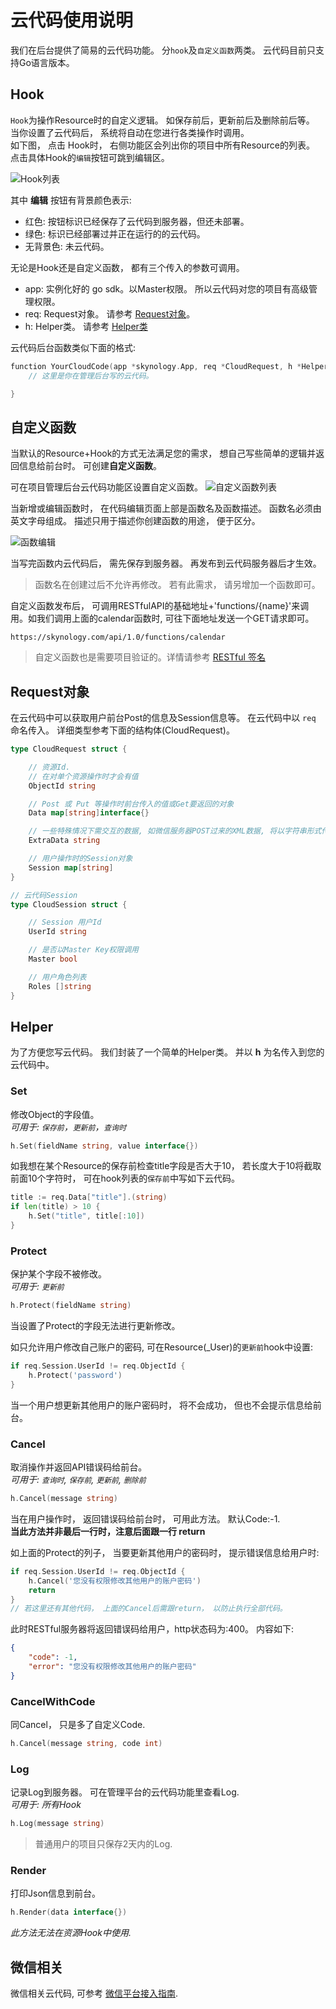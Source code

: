 # 云代码使用说明
我们在后台提供了简易的云代码功能。 分`hook`及`自定义函数`两类。 云代码目前只支持Go语言版本。

## Hook
`Hook`为操作Resource时的自定义逻辑。 如保存前后，更新前后及删除前后等。 当你设置了云代码后， 系统将自动在您进行各类操作时调用。   
如下图， 点击 Hook时， 右侧功能区会列出你的项目中所有Resource的列表。 点击具体Hook的`编辑`按钮可跳到编辑区。

![Hook列表](http://7tebuf.com2.z0.glb.qiniucdn.com/cloud-code/hook.jpg?imageView/2/h/300)

其中 **编辑** 按钮有背景颜色表示:

* 红色: 按钮标识已经保存了云代码到服务器，但还未部署。
* 绿色: 标识已经部署过并正在运行的的云代码。
* 无背景色: 未云代码。


无论是Hook还是自定义函数， 都有三个传入的参数可调用。  
 
* app: 实例化好的 go sdk。以Master权限。 所以云代码对您的项目有高级管理权限。
* req: Request对象。 请参考 [Request对象](#Request对象)。
* h: Helper类。 请参考 [Helper类](#Helper)

云代码后台函数类似下面的格式:

```go
function YourCloudCode(app *skynology.App, req *CloudRequest, h *Helper) {
	// 这里是你在管理后台写的云代码。

}
```


## 自定义函数
当默认的Resource+Hook的方式无法满足您的需求， 想自己写些简单的逻辑并返回信息给前台时。 可创建**自定义函数**。

可在项目管理后台云代码功能区设置自定义函数。
![自定义函数列表](http://7tebuf.com2.z0.glb.qiniucdn.com/cloud-code/func.jpg?imageView/2/h/300)

当新增或编辑函数时， 在代码编辑页面上部是函数名及函数描述。 函数名必须由英文字母组成。 描述只用于描述你创建函数的用途， 便于区分。

![函数编辑](http://7tebuf.com2.z0.glb.qiniucdn.com/cloud-code/function-editor.jpg?imageView/2/h/300)

当写完函数内云代码后， 需先保存到服务器。 再发布到云代码服务器后才生效。
> 函数名在创建过后不允许再修改。 若有此需求， 请另增加一个函数即可。

自定义函数发布后， 可调用RESTfulAPI的基础地址+'functions/{name}'来调用。如我们调用上面的calendar函数时, 可往下面地址发送一个GET请求即可。 

```http
https://skynology.com/api/1.0/functions/calendar
```
> 自定义函数也是需要项目验证的。详情请参考 [RESTful 签名](/restful-api.html#签名)

## Request对象
在云代码中可以获取用户前台Post的信息及Session信息等。 在云代码中以 `req` 命名传入。 详细类型参考下面的结构体(CloudRequest)。

```go
type CloudRequest struct {

	// 资源Id.
	// 在对单个资源操作时才会有值
	ObjectId string 

	// Post 或 Put 等操作时前台传入的值或Get要返回的对象
	Data map[string]interface{} 

	// 一些特殊情况下需交互的数据, 如微信服务器POST过来的XML数据, 将以字符串形式传到云代码服务器.
	ExtraData string 

	// 用户操作时的Session对象
	Session map[string] 
}

// 云代码Session
type CloudSession struct {

	// Session 用户Id
	UserId string 

	// 是否以Master Key权限调用
	Master bool

	// 用户角色列表
	Roles []string
}
```

## Helper
为了方便您写云代码。 我们封装了一个简单的Helper类。 并以 **h** 为名传入到您的云代码中。

### Set
修改Object的字段值。   
*可用于: `保存前`，`更新前`，`查询时`*

```go
h.Set(fieldName string, value interface{})
```
如我想在某个Resource的保存前检查title字段是否大于10， 若长度大于10将截取前面10个字符时， 可在hook列表的`保存前`中写如下云代码。

```go
title := req.Data["title"].(string)
if len(title) > 10 {
	h.Set("title", title[:10])
}

```

### Protect
保护某个字段不被修改。   
*可用于: `更新前`*

```go
h.Protect(fieldName string)
```
当设置了Protect的字段无法进行更新修改。 

如只允许用户修改自己账户的密码, 可在Resource(_User)的`更新前`hook中设置:

```go
if req.Session.UserId != req.ObjectId {
	h.Protect('password')
}
```
当一个用户想更新其他用户的账户密码时， 将不会成功， 但也不会提示信息给前台。

### Cancel
取消操作并返回API错误码给前台。   
*可用于: `查询时`, `保存前`, `更新前`, `删除前`*

```go
h.Cancel(message string)
```
当在用户操作时， 返回错误码给前台时， 可用此方法。 默认Code:-1.   
**当此方法并非最后一行时，注意后面跟一行 return**

如上面的Protect的列子， 当要更新其他用户的密码时， 提示错误信息给用户时:

```go
if req.Session.UserId != req.ObjectId {
	h.Cancel('您没有权限修改其他用户的账户密码')
	return
}
// 若这里还有其他代码， 上面的Cancel后需跟return， 以防止执行全部代码。
```
此时RESTful服务器将返回错误码给用户，http状态码为:400。 内容如下:

```json
{
	"code": -1,
	"error": "您没有权限修改其他用户的账户密码"
}
```


### CancelWithCode
同Cancel， 只是多了自定义Code.

```go
h.Cancel(message string, code int)
```

### Log
记录Log到服务器。 可在管理平台的云代码功能里查看Log.    
*可用于: 所有Hook*

```go
h.Log(message string)
```

> 普通用户的项目只保存2天内的Log. 

### Render
打印Json信息到前台。

```go
h.Render(data interface{})
```

*此方法无法在资源Hook中使用.*

## 微信相关
微信相关云代码, 可参考 [微信平台接入指南](/weixin-api.html).